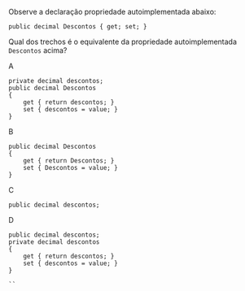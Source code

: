 ﻿Observe a declaração propriedade autoimplementada abaixo:

```
public decimal Descontos { get; set; }
```

Qual dos trechos é o equivalente da propriedade autoimplementada `Descontos` acima?

A  

```
private decimal descontos;
public decimal Descontos
{
    get { return descontos; }
    set { descontos = value; }
}

```

B


```
public decimal Descontos
{
    get { return Descontos; }
    set { Descontos = value; }
}

```

C

```
public decimal descontos;
```

D

```
public decimal descontos;
private decimal descontos
{
    get { return descontos; }
    set { descontos = value; }
}

``